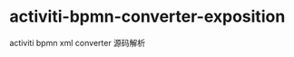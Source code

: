 activiti-bpmn-converter-exposition
==================================

activiti bpmn xml converter 源码解析
